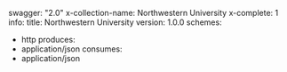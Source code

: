 swagger: "2.0"
x-collection-name: Northwestern University
x-complete: 1
info:
  title: Northwestern University
  version: 1.0.0
schemes:
- http
produces:
- application/json
consumes:
- application/json